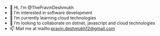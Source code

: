 - 👋 Hi, I’m @ThePravinDeshmukh
- 👀 I’m interested in software development
- 🌱 I’m currently learning cloud technologies
- 💞️ I’m looking to collaborate on dotnet, javascript and cloud technologies
- 📫 Mail me at mailto:pravin.deshmukh12@gmail.com
<!---
ThePravinDeshmukh/ThePravinDeshmukh is a ✨ special ✨ repository because its `README.md` (this file) appears on your GitHub profile.
You can click the Preview link to take a look at your changes.
--->
